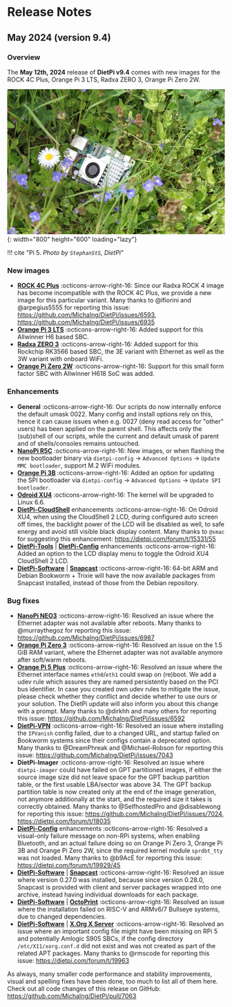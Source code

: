 # Release Notes

## May 2024 (version 9.4)

### Overview

The **May 12th, 2024** release of **DietPi v9.4** comes with new images for the ROCK 4C Plus, Orange Pi 3 LTS, Radxa ZERO 3, Orange Pi Zero 2W.

![Raspberry Pi 5 in grass](../assets/images/dietpi-release-v9_04.jpg){: width="800" height="600" loading="lazy"}

!!! cite "Pi 5. *Photo by `StephanStS`, DietPi*"

### New images

- [**ROCK 4C Plus**](../hardware.md#radxa) :octicons-arrow-right-16: Since our Radxa ROCK 4 image has become incompatible with the ROCK 4C Plus, we provide a new image for this particular variant. Many thanks to @lfiorini and @arpegius5555 for reporting this issue: <https://github.com/MichaIng/DietPi/issues/6593>, <https://github.com/MichaIng/DietPi/issues/6935>
- [**Orange Pi 3 LTS**](../hardware.md#orange-pi-series) :octicons-arrow-right-16: Added support for this Allwinner H6 based SBC.
- [**Radxa ZERO 3**](../hardware.md#radxa) :octicons-arrow-right-16: Added support for this Rockchip RK3566 based SBC, the 3E variant with Ethernet as well as the 3W variant with onboard WiFi.
- [**Orange Pi Zero 2W**](../hardware.md#orange-pi-series) :octicons-arrow-right-16: Support for this small form factor SBC with Allwinner H618 SoC was added.

### Enhancements

- **General** :octicons-arrow-right-16: Our scripts do now internally enforce the default umask 0022. Many config and install options rely on this, hence it can cause issues when e.g. 0027 (deny read access for "other" users) has been applied on the parent shell. This affects only the (sub)shell of our scripts, while the current and default umask of parent and of shells/consoles remains untouched.
- [**NanoPi R5C**](../hardware.md#nanopi-series-friendlyelec) :octicons-arrow-right-16: New images, or when flashing the new bootloader binary via `dietpi-config` -> `Advanced Options` -> `Update MMC bootloader`, support M.2 WiFi modules.
- [**Orange Pi 3B**](../hardware.md#orange-pi-series) :octicons-arrow-right-16: Added an option for updating the SPI bootloader via `dietpi-config` -> `Advanced Options` -> `Update SPI bootloader`.
- [**Odroid XU4**](../hardware.md#odroid) :octicons-arrow-right-16: The kernel will be upgraded to Linux 6.6.
- [**DietPi-CloudShell**](../software/system_stats.md#dietpi-cloudshell) enhancements :octicons-arrow-right-16: On Odroid XU4, when using the CloudShell 2 LCD, during configured auto screen off times, the backlight power of the LCD will be disabled as well, to safe energy and avoid still visible black display content. Many thanks to `@smac` for suggesting this enhancement: <https://dietpi.com/forum/t/15331/55>
- [**DietPi-Tools**](../dietpi_tools.md) | [**DietPi-Config**](../dietpi_tools/system_configuration.md/#dietpi-config) enhancements :octicons-arrow-right-16: Added an option to the LCD display menu to toggle the Odroid XU4 CloudShell 2 LCD.
- [**DietPi-Software**](../dietpi_tools/software_installation.md#dietpi-software) | [**Snapcast**](../software/media.md#snapcast-server) :octicons-arrow-right-16: 64-bit ARM and Debian Bookworm + Trixie will have the now available packages from Snapcast installed, instead of those from the Debian repository.

### Bug fixes

- [**NanoPi NEO3**](../hardware.md#nanopi-series-friendlyelec) :octicons-arrow-right-16: Resolved an issue where the Ethernet adapter was not available after reboots. Many thanks to @murraythegoz for reporting this issue: <https://github.com/MichaIng/DietPi/issues/6987>
- [**Orange Pi Zero 3**](../hardware.md#orange-pi-series) :octicons-arrow-right-16: Resolved an issue on the 1.5 GiB RAM variant, where the Ethernet adapter was not available anymore after soft/warm reboots.
- [**Orange Pi 5 Plus**](../hardware.md#orange-pi-series) :octicons-arrow-right-16: Resolved an issue where the Ethernet interface names `eth0`/`eth1` could swap on (re)boot. We add a udev rule which assures they are named persistently based on the PCI bus identifier. In case you created own udev rules to mitigate the issue, please check whether they conflict and decide whether to use ours or your solution. The DietPi update will also inform you about this change with a prompt. Many thanks to @dirkhh and many others for reporting this issue: <https://github.com/MichaIng/DietPi/issues/6592>
- [**DietPi-VPN**](../dietpi_tools/software_installation.md#dietpi-vpn) :octicons-arrow-right-16: Resolved an issue where installing the `IPVanish` config failed, due to a changed URL, and startup failed on Bookworm systems since their configs contain a deprecated option. Many thanks to @DreamPhreak and @Michael-Robson for reporting this issue: <https://github.com/MichaIng/DietPi/issues/7043>
- **DietPi-Imager** :octicons-arrow-right-16: Resolved an issue where `dietpi-imager` could have failed on GPT partitioned images, if either the source image size did not leave space for the GPT backup partition table, or the first usable LBA/sector was above 34. The GPT backup partition table is now created only at the end of the image generation, not anymore additionally at the start, and the required size it takes is correctly obtained. Many thanks to @SelfhostedPro and @disablewong for reporting this issue: <https://github.com/MichaIng/DietPi/issues/7024>, <https://dietpi.com/forum/t/18035>
- [**DietPi-Config**](../dietpi_tools/system_configuration.md/#dietpi-config) enhancements :octicons-arrow-right-16: Resolved a visual-only failure message on non-RPi systems, when enabling Bluetooth, and an actual failure doing so on Orange Pi Zero 3, Orange Pi 3B and Orange Pi Zero 2W, since the required kernel module `sprdbt_tty` was not loaded. Many thanks to @b9AcE for reporting this issue: <https://dietpi.com/forum/t/19929/45>
- [**DietPi-Software**](../dietpi_tools/software_installation.md#dietpi-software) | [**Snapcast**](../software/media.md#snapcast-server) :octicons-arrow-right-16: Resolved an issue where version 0.27.0 was installed, because since version 0.28.0, Snapcast is provided with client and server packages wrapped into one archive, instead having individual downloads for each package.
- [**DietPi-Software**](../dietpi_tools/software_installation.md#dietpi-software) | [**OctoPrint**](../software/printing.md#octoprint) :octicons-arrow-right-16: Resolved an issue where the installation failed on RISC-V and ARMv6/7 Bullseye systems, due to changed dependencies.
- [**DietPi-Software**](../dietpi_tools/software_installation.md#dietpi-software) | [**X.Org X Server**](../software/desktop.md#desktop-environments-utilities) :octicons-arrow-right-16: Resolved an issue where an important config file might have been missing on RPi 5 and potentially Amlogic S905 SBCs, if the config directory `/etc/X11/xorg.conf.d` did not exist and was not created as part of the related APT packages. Many thanks to @rmscode for reporting this issue: <https://dietpi.com/forum/t/19963>

As always, many smaller code performance and stability improvements, visual and spelling fixes have been done, too much to list all of them here. Check out all code changes of this release on GitHub: <https://github.com/MichaIng/DietPi/pull/7063>
